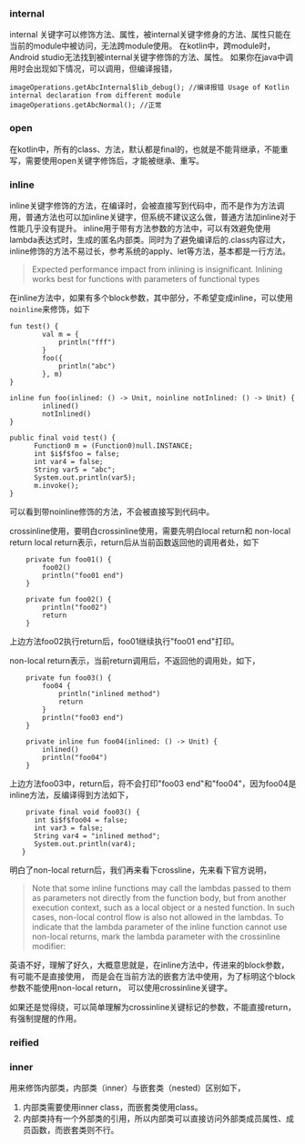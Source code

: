 ### internal
internal 关键字可以修饰方法、属性，被internal关键字修身的方法、属性只能在当前的module中被访问，无法跨module使用。
在kotlin中，跨module时，Android studio无法找到被internal关键字修饰的方法、属性。
如果你在java中调用时会出现如下情况，可以调用，但编译报错，
```
imageOperations.getAbcInternal$lib_debug(); //编译报错 Usage of Kotlin internal declaration from different module
imageOperations.getAbcNormal(); //正常
```
### open 
在kotlin中，所有的class、方法，默认都是final的，也就是不能背继承，不能重写，需要使用open关键字修饰后，才能被继承、重写。

### inline
inline关键字修饰的方法，在编译时，会被直接写到代码中，而不是作为方法调用，普通方法也可以加inline关键字，但系统不建议这么做，普通方法加inline对于性能几乎没有提升。
inline用于带有方法参数的方法中，可以有效避免使用lambda表达式时，生成的匿名内部类。同时为了避免编译后的.class内容过大，inline修饰的方法不易过长，参考系统的apply、let等方法，基本都是一行方法。
> Expected performance impact from inlining is insignificant. Inlining works best for functions with parameters of functional types

在inline方法中，如果有多个block参数，其中部分，不希望变成inline，可以使用```noinline```来修饰，如下

```
fun test() {
        val m = {
            println("fff")
        }
        foo({
            println("abc")
        }, m)
}
    
inline fun foo(inlined: () -> Unit, noinline notInlined: () -> Unit) {
        inlined()
        notInlined()
}
```
```
public final void test() {
      Function0 m = (Function0)null.INSTANCE;
      int $i$f$foo = false;
      int var4 = false;
      String var5 = "abc";
      System.out.println(var5);
      m.invoke();
}
```
可以看到带noinline修饰的方法，不会被直接写到代码中。

crossinline使用，要明白crossinline使用，需要先明白local return和 non-local return
local return表示，return后从当前函数返回他的调用者处，如下
```
    private fun foo01() {
        foo02()
        println("foo01 end")
    }
    
    private fun foo02() {
        println("foo02")
        return
    }
```
上边方法foo02执行return后，foo01继续执行"foo01 end"打印。

non-local return表示，当前return调用后，不返回他的调用处，如下，
```
    private fun foo03() {
        foo04 {
            println("inlined method")
            return
        }
        println("foo03 end")
    }

    private inline fun foo04(inlined: () -> Unit) {
        inlined()
        println("foo04")
    }
```
上边方法foo03中，return后，将不会打印"foo03 end"和"foo04"，因为foo04是inline方法，反编译得到方法如下，
```
    private final void foo03() {
      int $i$f$foo04 = false;
      int var3 = false;
      String var4 = "inlined method";
      System.out.println(var4);
   }
```
明白了non-local return后，我们再来看下crossline，先来看下官方说明，
> Note that some inline functions may call the lambdas passed to them as parameters not directly from the function body, 
> but from another execution context, such as a local object or a nested function. In such cases, non-local control flow is 
> also not allowed in the lambdas. To indicate that the lambda parameter of the inline function cannot use non-local returns, 
> mark the lambda parameter with the crossinline modifier:


英语不好，理解了好久，大概意思就是，在inline方法中，传进来的block参数，有可能不是直接使用， 而是会在当前方法的嵌套方法中使用，为了标明这个block参数不能使用non-local return，
可以使用crossinline关键字。

如果还是觉得绕，可以简单理解为crossinline关键标记的参数，不能直接return，有强制提醒的作用。
    

### reified


### inner
用来修饰内部类，内部类（inner）与嵌套类（nested）区别如下，
1. 内部类需要使用inner class，而嵌套类使用class。
2. 内部类持有一个外部类的引用，所以内部类可以直接访问外部类成员属性、成员函数，而嵌套类则不行。












